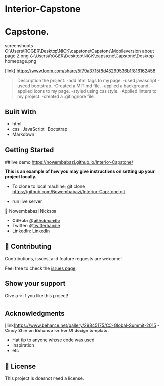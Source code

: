 # Interior-Capstone
# Capstone.

screenshoots
C:\Users\ROGER\Desktop\NICK\capstone\Capstone\Mobileversion about page 2.png
C:\Users\ROGER\Desktop\NICK\capstone\Capstone\Desktop homepage.png


[link] https://www.loom.com/share/5f79a3715f8d48299536b1f816162458

> Description the project.
-add html tags to my page.
-used javascript
-useed bootstrap.
-Created a MIT.md file.
-applied a background.
-applied icons to my page.
-styled using css style.
-Applied linters to my project.
-created a .gitingnore file.


## Built With

- html
- css
-JavaScript
-Bootstrap
- Markdown

## Getting Started

##live demo
https://nowembabazi.github.io/Interior-Capstone/

**This is an example of how you may give instructions on setting up your project locally.**
- To clone to local machine; git clone https://github.com/Nowembabazi/Interior-Capstone.git

- run live server

👤 Nowembabazi Nickson

- GitHub: [@githubhandle](https://github.com/Nowembabazi)
- Twitter: [@twitterhandle](https://twitter.com/NowembabaziN)
- LinkedIn: [LinkedIn](https://www.linkedin.com/in/nowembabazi-nickson-181077247/)


## 🤝 Contributing

Contributions, issues, and feature requests are welcome!

Feel free to check the [issues page](../../issues/).

## Show your support

Give a ⭐️ if you like this project!

## Acknowledgments
[link]https://www.behance.net/gallery/29845175/CC-Global-Summit-2015
-Cindy Shin on Behance for her UI design template.

- Hat tip to anyone whose code was used
- Inspiration
- etc

## 📝 License

This project is doesnot need a license.
